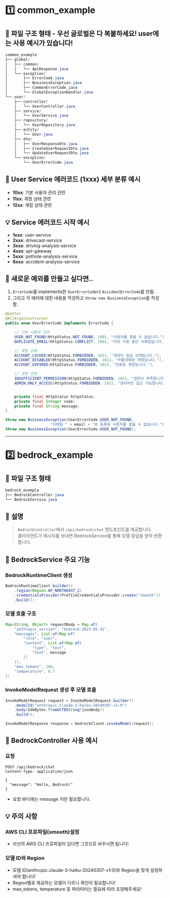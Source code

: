 # 1️⃣ common_example
## 📄 파일 구조 형태 - 우선 글로벌은 다 복붙하세요! user에는 사용 예시가 있습니다!
```java
common_example
├── global/
│   ├── common/
│   │   └── ApiResponse.java
│   └── exception/
│       ├── ErrorCode.java
│       ├── BusinessException.java
│       ├── CommonErrorCode.java
│       └── GlobalExceptionHandler.java
└── user/
    ├── controller/
    │   └── UserController.java
    ├── service/
    │   └── UserService.java
    ├── repository/
    │   └── UserRepository.java
    ├── entity/
    │   └── User.java
    ├── dto/
    │   ├── UserResponseDto.java
    │   ├── CreateUserRequestDto.java
    │   └── UpdateUserRequestDto.java
    └── exception/
        └── UserErrorCode.java
```
## 🙌 User Service 에러코드 (1xxx) 세부 분류 예시
- **10xx**: 기본 사용자 관리 관련
- **11xx**: 계정 상태 관련
- **12xx**: 계정 상태 관련

## 💡 Service 에러코드 시작 예시
- **1xxx**: user-service
- **2xxx**: drivecast-service
- **3xxx**: driving-analysis-service
- **4xxx**: api-gateway
- **5xxx**: pothole-analysis-service
- **6xxx**: accident-analysis-service

## 📌 새로운 예외를 만들고 싶다면..
1. `ErrorCode`를 implements한 `UserErrorCode`나 `AccidentErrorCode`를 만듦.
2. 그리고 각 에러에 대한 내용을 작성하고 `throw new BusinessException`을 작성함.
```java
@Getter
@AllArgsConstructor
public enum UserErrorCode implements ErrorCode {

    // 기본 사용자 관리
    USER_NOT_FOUND(HttpStatus.NOT_FOUND, 1001, "사용자를 찾을 수 없습니다."),
    DUPLICATE_EMAIL(HttpStatus.CONFLICT, 1002, "이미 사용 중인 이메일입니다."),

    // 계정 상태
    ACCOUNT_LOCKED(HttpStatus.FORBIDDEN, 1011, "계정이 잠금 상태입니다."),
    ACCOUNT_DISABLED(HttpStatus.FORBIDDEN, 1012, "비활성화된 계정입니다."),
    ACCOUNT_EXPIRED(HttpStatus.FORBIDDEN, 1013, "만료된 계정입니다."),

    // 권한 관련
    INSUFFICIENT_PERMISSION(HttpStatus.FORBIDDEN, 1021, "권한이 부족합니다."),
    ADMIN_ONLY_ACCESS(HttpStatus.FORBIDDEN, 1022, "관리자만 접근 가능합니다.");


    private final HttpStatus httpStatus;
    private final Integer code;
    private final String message;
}
```
```java
throw new BusinessException(UserErrorCode.USER_NOT_FOUND,
                    "이메일 " + email + "로 등록된 사용자를 찾을 수 없습니다.");
throw new BusinessException(UserErrorCode.USER_NOT_FOUND);
```
----
# 2️⃣ bedrock_example
## 📄 파일 구조 형태
```java
bedrock_example
├── BedrockController.java
└── BedrockService.java
```
## 🔹 설명
> `BedrockController`에서 `/api/bedrock/chat` 엔드포인트를 제공합니다.  
> 클라이언트가 메시지를 보내면 BedrockService를 통해 모델 응답을 받아 반환합니다.

## 📌 BedrockService 주요 기능
### BedrockRuntimeClient 생성

```java
BedrockRuntimeClient.builder()
    .region(Region.AP_NORTHEAST_2)
    .credentialsProvider(ProfileCredentialsProvider.create("smooth"))
    .build();
```

### 모델 호출 구조

```java
Map<String, Object> requestBody = Map.of(
    "anthropic_version", "bedrock-2023-05-31",
    "messages", List.of(Map.of(
        "role", "user",
        "content", List.of(Map.of(
            "type", "text",
            "text", message
        ))
    )),
    "max_tokens", 100,
    "temperature", 0.7
);
```
### InvokeModelRequest 생성 후 모델 호출

```java
InvokeModelRequest request = InvokeModelRequest.builder()
    .modelId("anthropic.claude-3-haiku-20240307-v1:0")
    .body(SdkBytes.fromUtf8String(jsonBody))
    .build();

InvokeModelResponse response = bedrockClient.invokeModel(request);
```
## 📌 BedrockController 사용 예시
### 요청
```http request
POST /api/bedrock/chat
Content-Type: application/json

{
  "message": "Hello, Bedrock!"
}
```
- 요청 바디에는 message 키만 필요합니다.

## 💡 주의 사항
### AWS CLI 프로파일(smooth)설정
- 자신의 AWS CLI 프로파일이 있다면 그것으로 바꾸시면 됩니다!
### 모델 ID와 Region
- 모델 ID(anthropic.claude-3-haiku-20240307-v1:0)와 Region을 맞게 설정하셔야 합니다!
- Region별로 제공하는 모델이 다르니 확인이 필요합니다!
- max_tokens, temperature 등 파라미터는 필요에 따라 조정해주세요!
